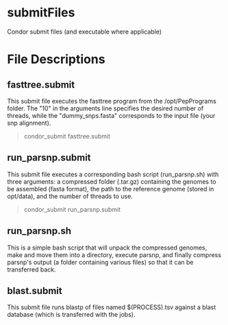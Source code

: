 submitFiles
===========

Condor submit files (and executable where applicable)

File Descriptions
=================
fasttree.submit
---------------
This submit file executes the fasttree program from the /opt/PepPrograms folder. The "10" in the arguments line specifies the desired number of threads, while the "dummy_snps.fasta" corresponds to the input file (your snp alignment). 

>condor_submit fasttree.submit

run_parsnp.submit
-----------------
This submit file executes a corresponding bash script (run_parsnp.sh) with three arguments: a compressed folder (.tar.gz) containing the genomes to be assembled (fasta format), the path to the reference genome (stored in opt/data), and the number of threads to use.

>condor_submit run_parsnp.submit

run_parsnp.sh
-------------
This is a simple bash script that will unpack the compressed genomes, make and move them into a directory, execute parsnp, and finally compress parsnp's output (a folder containing various files) so that it can be transferred back. 

blast.submit
------------
This submit file runs blastp of files named $(PROCESS).tsv against a blast
database (which is transferred with the jobs).
